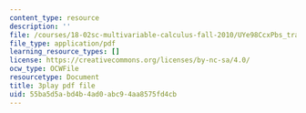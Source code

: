 ```yaml
---
content_type: resource
description: ''
file: /courses/18-02sc-multivariable-calculus-fall-2010/UYe98CcxPbs_transcript.pdf
file_type: application/pdf
learning_resource_types: []
license: https://creativecommons.org/licenses/by-nc-sa/4.0/
ocw_type: OCWFile
resourcetype: Document
title: 3play pdf file
uid: 55ba5d5a-bd4b-4ad0-abc9-4aa8575fd4cb
---
```


